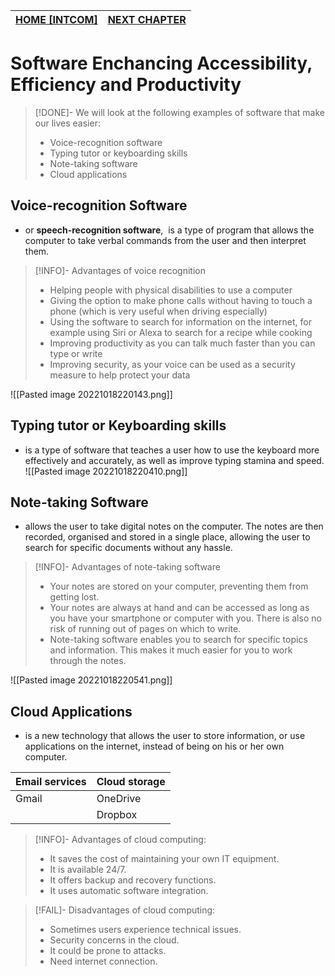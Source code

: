 | **[HOME [INTCOM]](INTCOM11#^MIDCH11)** | **[NEXT CHAPTER](INTCOMMidtermCh12.md)** | 
| -------------------------------------- | ---------------------------------------- |

# Software Enchancing Accessibility, Efficiency and Productivity
>[!DONE]- We will look at the following examples of software that make our lives easier:
>- Voice-recognition software
>- Typing tutor or keyboarding skills
>- Note-taking software
>- Cloud applications

## Voice-recognition Software
- or **speech-recognition software**,  is a type of program that allows the computer to take verbal commands from the user and then interpret them.
>[!INFO]- Advantages of voice recognition
>- Helping people with physical disabilities to use a computer
>- Giving the option to make phone calls without having to touch a phone (which is very useful when driving especially)
>- Using the software to search for information on the internet, for example using Siri or Alexa to search for a recipe while cooking
>- Improving productivity as you can talk much faster than you can type or write
>- Improving security, as your voice can be used as a security measure to help protect your data

![[Pasted image 20221018220143.png]]

## Typing tutor or Keyboarding skills
- is a type of software that teaches a user how to use the keyboard more effectively and accurately, as well as improve typing stamina and speed.
![[Pasted image 20221018220410.png]]

## Note-taking Software
- allows the user to take digital notes on the computer. The notes are then recorded, organised and stored in a single place, allowing the user to search for specific documents without any hassle.
>[!INFO]- Advantages of note-taking software
>- Your notes are stored on your computer, preventing them from getting lost.
>- Your notes are always at hand and can be accessed as long as you have your smartphone or computer with you. There is also no risk of running out of pages on which to write.
>- Note-taking software enables you to search for specific topics and information. This makes it much easier for you to work through the notes.

![[Pasted image 20221018220541.png]]

## Cloud Applications
- is a new technology that allows the user to store information, or use applications on the internet, instead of being on his or her own computer.

| **Email services** | **Cloud storage** |
| ------------------ | ----------------- |
| Gmail              | OneDrive          |
|                    | Dropbox           |

>[!INFO]- Advantages of cloud computing:
>- It saves the cost of maintaining your own IT equipment.
>- It is available 24/7.
>- It offers backup and recovery functions.
>- It uses automatic software integration.

>[!FAIL]- Disadvantages of cloud computing:
>- Sometimes users experience technical issues.
>- Security concerns in the cloud.
>- It could be prone to attacks.
>- Need internet connection.